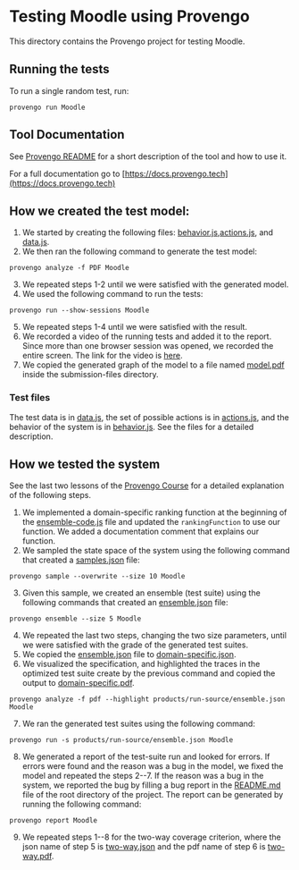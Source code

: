 # Testing Moodle using Provengo
This directory contains the Provengo project for testing Moodle.


## Running the tests
To run a single random test, run:
```shell 
provengo run Moodle
```

## Tool Documentation
See [Provengo README](Moodle/README.md) for a short description of the tool and how to use it.

For a full documentation go to [https://docs.provengo.tech](https://docs.provengo.tech)

## How we created the test model:
1. We started by creating the following files: [behavior.js](Moodle/spec/js/behavior.js),[actions.js](Moodle/spec/js/actions.js), and [data.js](Moodle/data/data.js).
2. We then ran the following command to generate the test model:
```shell
provengo analyze -f PDF Moodle   
```
3. We repeated steps 1-2 until we were satisfied with the generated model.
4. We used the following command to run the tests:
```shell
provengo run --show-sessions Moodle
```
5. We repeated steps 1-4 until we were satisfied with the result.
6. We recorded a video of the running tests and added it to the report. Since more than one browser session was opened, we recorded the entire screen. The link for the video is [here](https://github.com/user-attachments/assets/f5f0c07c-c2e9-474d-8b10-e1bc136fa8c7).
7. We copied the generated graph of the model to a file named [model.pdf](submission-files/model.pdf) inside the submission-files directory.

### Test files
The test data is in [data.js](Moodle/data/data.js), the set of possible actions is in [actions.js](Moodle/spec/js/actions.js), and the behavior of the system is in [behavior.js](Moodle/spec/js/behavior.js).
See the files for a detailed description.

## How we tested the system
See the last two lessons of the [Provengo Course](https://provengo.github.io/Course/Online%20Course/0.9.5/index.html) for a detailed explanation of the following steps.

1. We implemented a domain-specific ranking function at the beginning of the [ensemble-code.js](Moodle/meta-spec/ensemble-code.js) file and updated the `rankingFunction` to use our function. We added a documentation comment that explains our function.
2. We sampled the state space of the system using the following command that created a [samples.json](Moodle/products/run-source/samples.json) file:
```shell
provengo sample --overwrite --size 10 Moodle
```
3. Given this sample, we created an ensemble (test suite) using the following commands that created an [ensemble.json](Moodle/products/run-source/ensemble.json) file:
```shell
provengo ensemble --size 5 Moodle
```
4. We repeated the last two steps, changing the two size parameters, until we were satisfied with the grade of the generated test suites.
5. We copied the [ensemble.json](Moodle/products/run-source/ensemble.json) file to [domain-specific.json](submission-files/domain-specific.json).
6. We visualized the specification, and highlighted the traces in the optimized test suite create by the previous command and copied the output to [domain-specific.pdf](submission-files/domain-specific.pdf).
```shell
provengo analyze -f pdf --highlight products/run-source/ensemble.json Moodle
```
7. We ran the generated test suites using the following command:
```shell
provengo run -s products/run-source/ensemble.json Moodle 
```
8. We generated a report of the test-suite run and looked for errors. If errors were found and the reason was a bug in the model, we fixed the model and repeated the steps 2--7. If the reason was a bug in the system, we reported the bug by filling a bug report in the [README.md](../README.md) file of the root directory of the project. The report can be generated by running the following command:
```shell
provengo report Moodle
```
9. We repeated steps 1--8 for the two-way coverage criterion, where the json name of step 5 is [two-way.json](submission-files/two-way.json) and the pdf name of step 6 is [two-way.pdf](submission-files/two-way.pdf).
